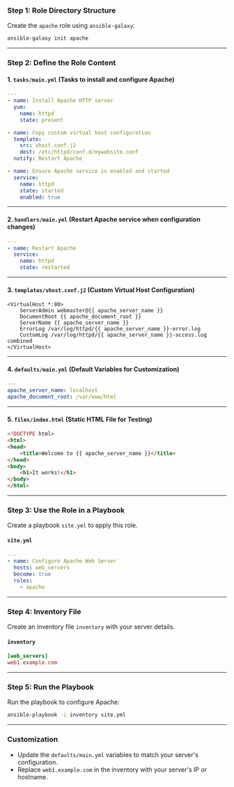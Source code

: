 ### **Step 1: Role Directory Structure**

Create the `apache` role using `ansible-galaxy`:
```bash
ansible-galaxy init apache
```

---

### **Step 2: Define the Role Content**

#### **1. `tasks/main.yml`** (Tasks to install and configure Apache)
```yaml
---
- name: Install Apache HTTP server
  yum:
    name: httpd
    state: present

- name: Copy custom virtual host configuration
  template:
    src: vhost.conf.j2
    dest: /etc/httpd/conf.d/mywebsite.conf
  notify: Restart Apache

- name: Ensure Apache service is enabled and started
  service:
    name: httpd
    state: started
    enabled: true
```

---

#### **2. `handlers/main.yml`** (Restart Apache service when configuration changes)
```yaml
---
- name: Restart Apache
  service:
    name: httpd
    state: restarted
```

---

#### **3. `templates/vhost.conf.j2`** (Custom Virtual Host Configuration)
```jinja
<VirtualHost *:80>
    ServerAdmin webmaster@{{ apache_server_name }}
    DocumentRoot {{ apache_document_root }}
    ServerName {{ apache_server_name }}
    ErrorLog /var/log/httpd/{{ apache_server_name }}-error.log
    CustomLog /var/log/httpd/{{ apache_server_name }}-access.log combined
</VirtualHost>
```

---

#### **4. `defaults/main.yml`** (Default Variables for Customization)
```yaml
---
apache_server_name: localhost
apache_document_root: /var/www/html
```

---

#### **5. `files/index.html`** (Static HTML File for Testing)
```html
<!DOCTYPE html>
<html>
<head>
    <title>Welcome to {{ apache_server_name }}</title>
</head>
<body>
    <h1>It works!</h1>
</body>
</html>
```

---

### **Step 3: Use the Role in a Playbook**

Create a playbook `site.yml` to apply this role.

#### **`site.yml`**
```yaml
---
- name: Configure Apache Web Server
  hosts: web_servers
  become: true
  roles:
    - apache
```

---

### **Step 4: Inventory File**

Create an inventory file `inventory` with your server details.

#### **`inventory`**
```ini
[web_servers]
web1.example.com
```

---

### **Step 5: Run the Playbook**

Run the playbook to configure Apache:
```bash
ansible-playbook -i inventory site.yml
```

---

### **Customization**
- Update the `defaults/main.yml` variables to match your server's configuration.
- Replace `web1.example.com` in the inventory with your server's IP or hostname.
